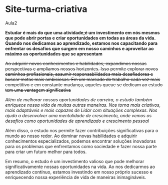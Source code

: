 # Site-turma-criativa
Aula2

**Estudar é mais do que uma atividade;é um investimento em nós mesmos que pode abrir portas e criar oportunidades em todas as áreas da vida. Quando nos dedicamos ao aprendizado, estamos nos capacitando para enfrentar os desafios que surgem em nosso caminhos e aproveitar ao máximo as oportunidades que se apresentam**

~~Ao adquirir novos conhecimentos e habilidades, expandimos nossas perspectivas e ampliamos nossos horizontes. Isso permite  explorar novos caminhos profissionais, assumir responsabilidades mais desafiadoras e buscar metas mais ambiciosas. Em um marcado de trabalho cada vez mais competitivo e em constante mudança, aqueles queue se dedicam ao estudo tem uma vantagem significativa~~

*Além de melhorar nossas oportunidades de carreira, o estudo também enriquece nossa vida de muitas outras maneiras. Nos torna mais criativos, mais adaptáveis e mais capazes de Lidar com situações complexas. Nos ajuda a desenvolver uma mentalidade de crescimento, onde vemos os desafios como oportunidades de aprendizado e crescimento pessoal*

Além disso, o estudo nos permite fazer contribuições significativas para o mundo ao nosso redor. Ao dominar novas habilidades e adquirir conhecimentos especializados, podemos encontrar soluções inovadoras para os problemas que enfrentamos como sociedade e fazer nossa parte para criar um futuro melhor para todos.

Em resumo, o estudo é um investimento valioso que pode melhorar significativamente nossas oportunidades na vida. Ao nos dedicarmos ao aprendizado contínuo, estamos investindo em nosso próprio sucesso e enriquecendo nossa experiência de vida de maneiras inimagináveis.
